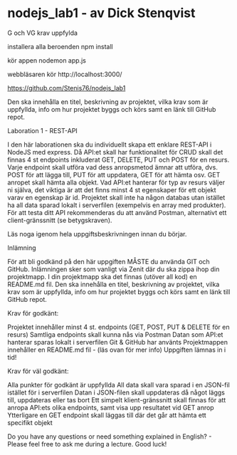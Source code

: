 # nodejs_lab1 - av Dick Stenqvist

G och VG krav uppfylda

installera alla beroenden
npm install

kör appen
nodemon app.js

webbläsaren kör http://localhost:3000/

https://github.com/Stenis76/nodejs_lab1

Den ska innehålla en titel, beskrivning av projektet, vilka krav som är uppfyllda, info om hur projektet byggs och körs samt en länk till GitHub repot.

Laboration 1 - REST-API

I den här laborationen ska du individuellt skapa ett enklare REST-API i NodeJS med express. Då API:et skall har funktionalitet för CRUD skall det finnas 4 st endpoints inkluderat GET, DELETE, PUT och POST för en resurs. Varje endpoint skall utföra vad dess anropsmetod ämnar att utföra, dvs. POST för att lägga till, PUT för att uppdatera, GET för att hämta osv. GET anropet skall hämta alla objekt. Vad API:et hanterar för typ av resurs väljer ni själva, det viktiga är att det finns minst 4 st egenskaper för ett objekt varav en egenskap är id. Projektet skall inte ha någon databas utan istället ha all data sparad lokalt i serverfilen (exempelvis en array med produkter). För att testa ditt API rekommenderas du att använd Postman, alternativt ett client-gränssnitt (se betygskraven).

Läs noga igenom hela uppgiftsbeskrivningen innan du börjar.

Inlämning

För att bli godkänd på den här uppgiften MÅSTE du använda GIT och GitHub. Inlämningen sker som vanligt via Zenit där du ska zippa ihop din projektmapp. I din projektmapp ska det finnas (utöver all kod) en README.md fil. Den ska innehålla en titel, beskrivning av projektet, vilka krav som är uppfyllda, info om hur projektet byggs och körs samt en länk till GitHub repot.

Krav för godkänt:

Projektet innehåller minst 4 st. endpoints (GET, POST, PUT & DELETE för en resurs)
Samtliga endpoints skall kunna nås via Postman
Datan som API:et hanterar sparas lokalt i serverfilen
Git & GitHub har använts
Projektmappen innehåller en README.md fil - (läs ovan för mer info)
Uppgiften lämnas in i tid!

Krav för väl godkänt:

Alla punkter för godkänt är uppfyllda
All data skall vara sparad i en JSON-fil istället för i serverfilen
Datan i JSON-filen skall uppdateras då något läggs till, uppdateras eller tas bort
Ett simpelt klient-gränssnitt skall finnas för att anropa API:ets olika endpoints, samt visa upp resultatet vid GET anrop
Ytterligare en GET endpoint skall läggas till där det går att hämta ett specifikt objekt

Do you have any questions or need something explained in English? - Please feel free to ask me during a lecture. Good luck!
